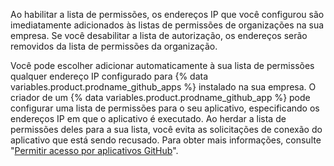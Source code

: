 Ao habilitar a lista de permissões, os endereços IP que você configurou são imediatamente adicionados às listas de permissões de organizações na sua empresa. Se você desabilitar a lista de autorização, os endereços serão removidos da lista de permissões da organização.

Você pode escolher adicionar automaticamente à sua lista de permissões qualquer endereço IP configurado para {% data variables.product.prodname_github_apps %} instalado na sua empresa. O criador de um {% data variables.product.prodname_github_app %} pode configurar uma lista de permissões para o seu aplicativo, especificando os endereços IP em que o aplicativo é executado. Ao herdar a lista de permissões deles para a sua lista, você evita as solicitações de conexão do aplicativo que está sendo recusado. Para obter mais informações, consulte "[Permitir acesso por aplicativos GitHub](#allowing-access-by-github-apps)".
